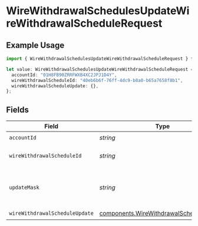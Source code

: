 # WireWithdrawalSchedulesUpdateWireWithdrawalScheduleRequest

## Example Usage

```typescript
import { WireWithdrawalSchedulesUpdateWireWithdrawalScheduleRequest } from "@apexfintechsolutions/ascend-sdk/models/operations";

let value: WireWithdrawalSchedulesUpdateWireWithdrawalScheduleRequest = {
  accountId: "01H8FB90ZRRFWXB4XC2JPJ1D4Y",
  wireWithdrawalScheduleId: "40eb6b6f-76ff-4dc9-b8a0-b65a7658f8b1",
  wireWithdrawalScheduleUpdate: {},
};
```

## Fields

| Field                                                                                                                     | Type                                                                                                                      | Required                                                                                                                  | Description                                                                                                               | Example                                                                                                                   |
| ------------------------------------------------------------------------------------------------------------------------- | ------------------------------------------------------------------------------------------------------------------------- | ------------------------------------------------------------------------------------------------------------------------- | ------------------------------------------------------------------------------------------------------------------------- | ------------------------------------------------------------------------------------------------------------------------- |
| `accountId`                                                                                                               | *string*                                                                                                                  | :heavy_check_mark:                                                                                                        | The account id.                                                                                                           | 01H8FB90ZRRFWXB4XC2JPJ1D4Y                                                                                                |
| `wireWithdrawalScheduleId`                                                                                                | *string*                                                                                                                  | :heavy_check_mark:                                                                                                        | The wireWithdrawalSchedule id.                                                                                            | 40eb6b6f-76ff-4dc9-b8a0-b65a7658f8b1                                                                                      |
| `updateMask`                                                                                                              | *string*                                                                                                                  | :heavy_minus_sign:                                                                                                        | A field mask representing the update. Note: only the 'schedule_details.amount' field of a schedule is currently updatable |                                                                                                                           |
| `wireWithdrawalScheduleUpdate`                                                                                            | [components.WireWithdrawalScheduleUpdate](../../models/components/wirewithdrawalscheduleupdate.md)                        | :heavy_check_mark:                                                                                                        | N/A                                                                                                                       |                                                                                                                           |